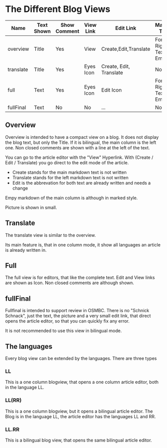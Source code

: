 # The Different Blog Views

|Name        | Text Shown|Show Comment| View Link | Edit Link               | Marked Text          |Translate Links |Display Picture   |
|------------|-----------|------------|-----------|-------------------------|----------------------|----------------|------------------|
|overview    | Title     |Yes         | View      | Create,Edit,Translate   | For Right Text Empty | No             | Small            |
|translate   | Title     |Yes         | Eyes Icon | Create, Edit, Translate | No                   | Per Language   | No(?)            |
|full        | Text      |Yes         | Eyes Icon | Edit Icon               | For Right Text Empty | No             | Small            |
|fullFinal   | Text      |No          | No        | ...                     | No                   | No             | Full             |


## Overview

Overview is intended to have a compact view on a blog. It does not display the blog text, but only the Title. 
If it is bilingual, the main column is the left one. Non closed comments are shown with a line at the left of the text.

You can go to the article editor with the "View" Hyperlink. With (Create / Edit / Translate) you go direct to the edit mode of the article.
* Create stands for the main markdown text is not written
* Translate stands for the left markdown text is not written
* Edit is the abbrevation for both text are already written and needs a change

Empy markdown of the main column is although in marked style.

Picture is shown in small.

## Translate

The translate view is similar to the overview.

Its main feature is, that in one column mode, it show all languages an article is already written in.

## Full

The full view is for editors, that like the complete text. Edit and View links are shown as Icon. Non closed comments are although shown.

## fullFinal

Fullfinal is intended to support review in OSMBC. There is no "Schnick Schnack", just the text, the picture and a very small edit link,
that direct opens the article editor, so that you can quickly fix any error.

It is not recommended to use this view in bilingual mode.

## The languages

Every blog view can be extended by the languages. There are three types

### LL

This is a one column blogview, that opens a one column article editor, both in the language LL.

### LL(RR)

This is a one column blogview, but it opens a bilingual article editor. The Blog is in the language LL, the article editor has the languages LL and RR.

### LL.RR

This is a bilingual blog view, that opens the same bilingual article editor.



